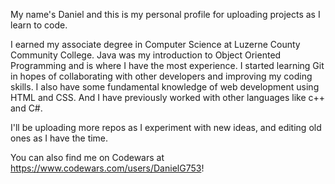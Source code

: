 My name's Daniel and this is my personal profile for uploading projects as I learn to code.

I earned my associate degree in Computer Science at Luzerne County Community College. Java was my introduction to Object Oriented Programming and is where I have the most experience. I started learning Git in hopes of collaborating with other developers and improving my coding skills. I also have some fundamental knowledge of web development using HTML and CSS. And I have previously worked with other languages like c++ and C#.

I'll be uploading more repos as I experiment with new ideas, and editing old ones as I have the time.

You can also find me on Codewars at https://www.codewars.com/users/DanielG753!
